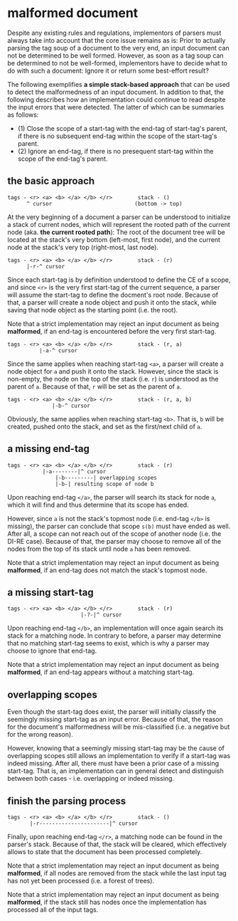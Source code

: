 
<!-- ======================================================================= -->
# malformed document

Despite any existing rules and regulations, implementors of parsers must always
take into account that the core issue remains as is: Prior to actually parsing
the tag soup of a document to the very end, an input document can not be
determined to be well formed. However, as soon as a tag soup can be determined
to not be well-formed, implementors have to decide what to do with such a
document: Ignore it or return some best-effort result?

The following exemplifies **a simple stack-based approach** that can be used
to detect the malformedness of an input document. In addition to that, the
following describes how an implementation could continue to read despite the
input errors that were detected. The latter of which can be summaries as
follows:

* (1) Close the scope of a start-tag with the end-tag of start-tag's parent,
  if there is no subsequent end-tag within the scope of the start-tag's parent.
* (2) Ignore an end-tag, if there is no presequent start-tag within the scope
  of the end-tag's parent.

<!-- ======================================================================= -->
## the basic approach

```
tags - <r> <a> <b> </a> </b> </r>        stack - ()
      ^ cursor                          (bottom -> top)
```

At the very beginning of a document a parser can be understood to initialize
a stack of current nodes, which will represent the rooted path of the current
node (aka. **the current rooted path**): The root of the document tree will
be located at the stack's very bottom (left-most, first node), and the current
node at the stack's very top (right-most, last node).

```
tags - <r> <a> <b> </a> </b> </r>        stack - (r)
      |-r-^ cursor
```

Since each start-tag is by definition understood to define the CE of a scope,
and since `<r>` is the very first start-tag of the current sequence, a parser
will assume the start-tag to define the docment's root node. Because of that,
a parser will create a node object and push it onto the stack, while saving
that node object as the starting point (i.e. the root).

Note that a strict implementation may reject an input document as being
**malformed**, if an end-tag is encountered before the very first start-tag.

```
tags - <r> <a> <b> </a> </b> </r>        stack - (r, a)
          |-a-^ cursor
```

Since the same applies when reaching start-tag `<a>`, a parser will create a
node object for `a` and push it onto the stack. However, since the stack is
non-empty, the node on the top of the stack (i.e. `r`) is understood as the
parent of `a`. Because of that, `r` will be set as the parent of `a`.

```
tags - <r> <a> <b> </a> </b> </r>        stack - (r, a, b)
              |-b-^ cursor
```

Obviously, the same applies when reaching start-tag `<b>`. That is, `b` will
be created, pushed onto the stack, and set as the first/next child of `a`.

<!-- ======================================================================= -->
## a missing end-tag

```
tags - <r> <a> <b> </a> </b> </r>        stack - (r)
           |-a--------|^ cursor
               |-b---------| overlapping scopes
               |-b-| resulting scope of node b
```

Upon reaching end-tag `</a>`, the parser will search its stack for node `a`,
which it will find and thus determine that its scope has ended.

However, since `a` is not the stack's topmost node (i.e. end-tag `</b>` is
missing), the parser can conclude that scope `s(b)` must have ended as well.
After all, a scope can not reach out of the scope of another node (i.e. the
DI-RE case). Because of that, the parser may choose to remove all of the
nodes from the top of its stack until node `a` has been removed.

Note that a strict implementation may reject an input document as being
**malformed**, if an end-tag does not match the stack's topmost node.

<!-- ======================================================================= -->
## a missing start-tag

```
tags - <r> <a> <b> </a> </b> </r>        stack - (r)
                       |-?-|^ cursor
```

Upon reaching end-tag `</b>`, an implementation will once again search its
stack for a matching node. In contrary to before, a parser may determine
that no matching start-tag seems to exist, which is why a parser may choose
to ignore that end-tag.

Note that a strict implementation may reject an input document as being
**malformed**, if an end-tag appears without a matching start-tag.

<!-- ======================================================================= -->
## overlapping scopes

Even though the start-tag does exist, the parser will initially classify the
seemingly missing start-tag as an input error. Because of that, the reason for
the document's malformedness will be mis-classified (i.e. a negative but for
the wrong reason).

However, knowing that a seemingly missing start-tag may be the cause of
overlapping scopes still allows an implementation to verify if a start-tag
was indeed missing. After all, there must have been a prior case of a missing
start-tag. That is, an implementation can in general detect and distinguish
between both cases - i.e. overlapping or indeed missing.

<!-- ======================================================================= -->
## finish the parsing process

```
tags - <r> <a> <b> </a> </b> </r>        stack - ()
       |-r----------------------|^ cursor
```

Finally, upon reaching end-tag `</r>`, a matching node can be found in the
parser's stack. Because of that, the stack will be cleared, which effectively
allows to state that the document has been processed completely.

Note that a strict implementation may reject an input document as being
**malformed**, if all nodes are removed from the stack while the last
input tag has not yet been processed (i.e. a forest of trees).

Note that a strict implementation may reject an input document as being
**malformed**, if the stack still has nodes once the implementation has
processed all of the input tags.
